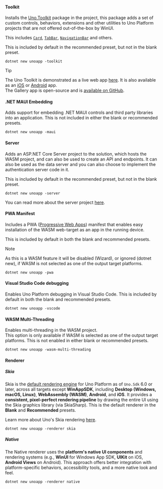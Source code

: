 #### Toolkit

Installs the [Uno.Toolkit](https://github.com/unoplatform/uno.toolkit.ui) package in the project, this package adds a set of custom controls, behaviors, extensions and other utilities to Uno Platform projects that are not offered out-of-the-box by WinUI.  

This includes [`Card`](https://github.com/unoplatform/uno.toolkit.ui/blob/main/src/Uno.Toolkit.UI/Controls/Card/Card.cs), [`TabBar`](https://github.com/unoplatform/uno.toolkit.ui/blob/main/src/Uno.Toolkit.UI/Controls/TabBar/TabBar.cs), [`NavigationBar`](https://github.com/unoplatform/uno.toolkit.ui/blob/main/src/Uno.Toolkit.UI/Controls/NavigationBar/NavigationBar.cs) and others.

This is included by default in the recommended preset, but not in the blank preset.

```dotnetcli
dotnet new unoapp -toolkit
```

> [!TIP]
> The Uno Toolkit is demonstrated as a live web app [here](https://gallery.platform.uno/). It is also available as an [iOS](https://apps.apple.com/us/app/uno-gallery/id1380984680) or [Android](https://play.google.com/store/apps/details?id=com.nventive.uno.ui.demo) app.  
> The Gallery app is open-source and is [available on GitHub](https://github.com/unoplatform/uno.gallery).  

#### .NET MAUI Embedding

Adds support for embedding .NET MAUI controls and third party libraries into an application. This is not included in either the blank or recommended presets.

```dotnetcli
dotnet new unoapp -maui
```

#### Server  

Adds an ASP.NET Core Server project to the solution, which hosts the WASM project, and can also be used to create an API and endpoints. It can also be used as the data server and you can also choose to implement the authentication server code in it.

This is included by default in the recommended preset, but not in the blank preset.

```dotnetcli
dotnet new unoapp -server
```

You can read more about the server project [here](xref:Uno.Guides.UsingTheServerProject).

#### PWA Manifest

Includes a PWA ([Progressive Web Apps](https://learn.microsoft.com/microsoft-edge/progressive-web-apps-chromium)) manifest that enables easy installation of the WASM web-target as an app in the running device.

This is included by default in both the blank and recommended presets.

> [!NOTE]
> As this is a WASM feature it will be disabled (Wizard), or ignored (dotnet new), if WASM is not selected as one of the output target platforms.

```dotnetcli
dotnet new unoapp -pwa
```

#### Visual Studio Code debugging

Enables Uno Platform debugging in Visual Studio Code. This is included by default in both the blank and recommended presets.

```dotnetcli
dotnet new unoapp -vscode
```

#### WASM Multi-Threading

Enables multi-threading in the WASM project.  
This option is only available if WASM is selected as one of the output target platforms. This is not enabled in either blank or recommended presets.

```dotnetcli
dotnet new unoapp -wasm-multi-threading
```

#### Renderer

##### Skia

Skia is the [default rendering engine](xref:uno.features.renderer.skia) for Uno Platform as of `Uno.Sdk` 6.0 or later, across all targets except **WinAppSDK**, including **Desktop (Windows, macOS, Linux)**, **WebAssembly (WASM)**, **Android**, and **iOS**.
It provides a **consistent, pixel-perfect rendering pipeline** by drawing the entire UI using the Skia graphics library (via SkiaSharp). This is the default renderer in the **Blank** and **Recommended** presets.

Learn more about Uno's Skia rendering [here](xref:uno.features.renderer.skia).

```dotnetcli
dotnet new unoapp -renderer skia
```

##### Native

The Native renderer uses the **platform's native UI components** and rendering systems (e.g., **WinUI** for Windows App SDK, **UIKit** on iOS, **Android Views** on Android). This approach offers better integration with platform-specific behaviors, accessibility tools, and a more native look and feel.

```dotnetcli
dotnet new unoapp -renderer native
```
